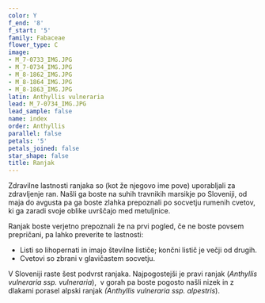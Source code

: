 ```yaml
---
color: Y
f_end: '8'
f_start: '5'
family: Fabaceae
flower_type: C
image:
- M_7-0733_IMG.JPG
- M_7-0734_IMG.JPG
- M_8-1862_IMG.JPG
- M_8-1864_IMG.JPG
- M_8-1863_IMG.JPG
latin: Anthyllis vulneraria
lead: M_7-0734_IMG.JPG
lead_sample: false
name: index
order: Anthyllis
parallel: false
petals: '5'
petals_joined: false
star_shape: false
title: Ranjak
---
```

Zdravilne lastnosti ranjaka so (kot že njegovo ime pove) uporabljali za zdravljenje ran. Našli ga boste na suhih travnikih marsikje po Sloveniji, od maja do avgusta pa ga boste zlahka prepoznali po socvetju rumenih cvetov, ki ga zaradi svoje oblike uvrščajo med metuljnice.

Ranjak boste verjetno prepoznali že na prvi pogled, če ne boste povsem prepričani, pa lahko preverite te lastnosti:

-   Listi so lihopernati in imajo številne lističe; končni listič je večji od drugih.
-   Cvetovi so zbrani v glavičastem socvetju.

V Sloveniji raste šest podvrst ranjaka. Najpogostejši je pravi ranjak (*Anthyllis vulneraria ssp. vulneraria*),  v gorah pa boste pogosto našli nizek in z dlakami porasel alpski ranjak *(Anthyllis vulneraria ssp. alpestris*). 
